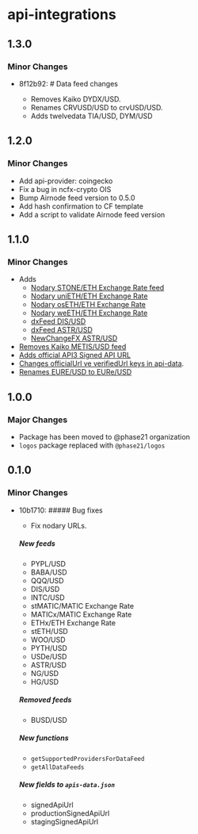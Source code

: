# api-integrations

## 1.3.0

### Minor Changes

- 8f12b92: # Data feed changes

  - Removes Kaiko DYDX/USD.
  - Renames CRVUSD/USD to crvUSD/USD.
  - Adds twelvedata TIA/USD, DYM/USD

## 1.2.0

### Minor Changes

- Add api-provider: coingecko
- Fix a bug in ncfx-crypto OIS
- Bump Airnode feed version to 0.5.0
- Add hash confirmation to CF template
- Add a script to validate Airnode feed version

## 1.1.0

### Minor Changes

- Adds
  - [Nodary STONE/ETH Exchange Rate feed](https://github.com/api3dao/api-integrations/commit/f448c2b5622cb7d4d5fbd5b92a99d3c10297dec7)
  - [Nodary uniETH/ETH Exchange Rate](https://github.com/api3dao/api-integrations/commit/081a183581cf189350320af36f36ce5320d30bef#diff-9c460aeebfc7ce077854a25c29d28205b90f5d2db5b79f0fb2a67c745676a817)
  - [Nodary osETH/ETH Exchange Rate](https://github.com/api3dao/api-integrations/commit/081a183581cf189350320af36f36ce5320d30bef#diff-9c460aeebfc7ce077854a25c29d28205b90f5d2db5b79f0fb2a67c745676a817)
  - [Nodary weETH/ETH Exchange Rate](https://github.com/api3dao/api-integrations/commit/081a183581cf189350320af36f36ce5320d30bef#diff-9c460aeebfc7ce077854a25c29d28205b90f5d2db5b79f0fb2a67c745676a817)
  - [dxFeed DIS/USD](https://github.com/api3dao/api-integrations/commit/ef3896c6a57aa33dc982132d93d97a5ce361cb6e)
  - [dxFeed ASTR/USD](https://github.com/api3dao/api-integrations/commit/ef3896c6a57aa33dc982132d93d97a5ce361cb6e)
  - [NewChangeFX ASTR/USD](https://github.com/api3dao/api-integrations/commit/ef3896c6a57aa33dc982132d93d97a5ce361cb6e)
- [Removes Kaiko METIS/USD feed](https://github.com/api3dao/api-integrations/commit/ef3896c6a57aa33dc982132d93d97a5ce361cb6e)
- [Adds official API3 Signed API URL](https://github.com/api3dao/api-integrations/commit/590aba96b180d77a20a02e74cdaf3e8f649b0b97)
- [Changes officialUrl ve verifiedUrl keys in api-data](https://github.com/api3dao/api-integrations/commit/a771e79b0c36cdf96564feb0644547c16e7f6af5).
- [Renames EURE/USD to EURe/USD](https://github.com/api3dao/api-integrations/commit/081a183581cf189350320af36f36ce5320d30bef#diff-9c460aeebfc7ce077854a25c29d28205b90f5d2db5b79f0fb2a67c745676a817)

## 1.0.0

### Major Changes

- Package has been moved to @phase21 organization
- `logos` package replaced with `@phase21/logos`

## 0.1.0

### Minor Changes

- 10b1710: ##### Bug fixes

  - Fix nodary URLs.

  ##### New feeds

  - PYPL/USD
  - BABA/USD
  - QQQ/USD
  - DIS/USD
  - INTC/USD
  - stMATIC/MATIC Exchange Rate
  - MATICx/MATIC Exchange Rate
  - ETHx/ETH Exchange Rate
  - stETH/USD
  - WOO/USD
  - PYTH/USD
  - USDe/USD
  - ASTR/USD
  - NG/USD
  - HG/USD

  ##### Removed feeds

  - BUSD/USD

  ##### New functions

  - `getSupportedProvidersForDataFeed`
  - `getAllDataFeeds`

  ##### New fields to `apis-data.json`

  - signedApiUrl
  - productionSignedApiUrl
  - stagingSignedApiUrl
